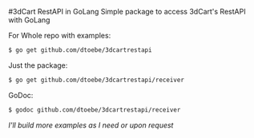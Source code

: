 #3dCart RestAPI in GoLang
Simple package to access 3dCart's RestAPI with GoLang

For Whole repo with examples:

```bash
$ go get github.com/dtoebe/3dcartrestapi
```

Just the package:

```bash
$ go get github.com/dtoebe/3dcartrestapi/receiver
```

GoDoc:

```bash
$ godoc github.com/dtoebe/3dcartrestapi/receiver
```

_I'll build more examples as I need or upon request_

